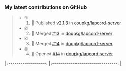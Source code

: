 ### My latest contributions on GitHub
<!--START_SECTION:activity-->
> - [x] 1. 🚀 Published [v2.1.3](https://github.com/doupkg/lapcord-server/releases/tag/v2.1.3) in [doupkg/lapcord-server](https://github.com/doupkg/lapcord-server)
> - [x] 2. 🎉 Merged [#13](https://github.com/doupkg/lapcord-server/pull/13) in [doupkg/lapcord-server](https://github.com/doupkg/lapcord-server)
> - [x] 3. 🎉 Merged [#14](https://github.com/doupkg/lapcord-server/pull/14) in [doupkg/lapcord-server](https://github.com/doupkg/lapcord-server)
> - [x] 4. 🌟 Opened [#14](https://github.com/doupkg/lapcord-server/pull/14) in [doupkg/lapcord-server](https://github.com/doupkg/lapcord-server)
<!--END_SECTION:activity-->
| :-------------------: | :---------------------------------: |
